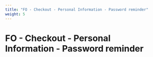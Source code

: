 ```yaml
---
title: "FO - Checkout - Personal Information - Password reminder"
weight: 5
---
```


# FO - Checkout - Personal Information - Password reminder
